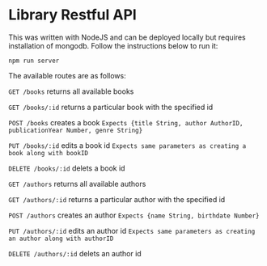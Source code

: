 # Library Restful API

This was written with NodeJS and can be deployed locally but requires installation of mongodb. Follow the instructions below to run it:

```shell
npm run server
```

The available routes are as follows:

`GET /books` returns all available books

`GET /books/:id` returns a particular book with the specified id

`POST /books` creates a book
`Expects {title String, author AuthorID, publicationYear Number, genre String}`

`PUT /books/:id` edits a book id
`Expects same parameters as creating a book along with bookID`

`DELETE /books/:id` delets a book id

`GET /authors` returns all available authors

`GET /authors/:id` returns a particular author with the specified id

`POST /authors` creates an author
`Expects {name String, birthdate Number}`

`PUT /authors/:id` edits an author id
`Expects same parameters as creating an author along with authorID`

`DELETE /authors/:id` delets an author id